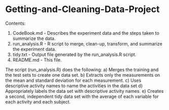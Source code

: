 # Getting-and-Cleaning-Data-Project

Contents:
1. CodeBook.md - Describes the experiment data and the steps taken to summarize the data.
2. run_analysis.R - R script to merge, clean-up, transform, and summarize the experiment data.
3. tidy.txt - Output file generated by the run_analysis.R script.
4. README.md - This file.

The script (run_analysis.R) does the following:
a) Merges the training and the test sets to create one data set.
b) Extracts only the measurements on the mean and standard deviation for each measurement.
c) Uses descriptive activity names to name the activities in the data set
d) Appropriately labels the data set with descriptive activity names.
e) Creates a second, independent tidy data set with the average of each variable for each activity and each subject.
